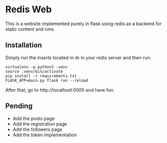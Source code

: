 # Redis Web
  
This is a website implemented purely in flask using redis as a backend for static content and cms.
  
  
## Installation
  
Simply run the inserts located in `db` in your redis server and then run:
```
virtualenv -p python3 .venv
source .venv/bin/activate
pip install -r requirements.txt
FLASK_APP=main.py flask run --reload
```
  
After that, go to http://localhost:5000 and have fun.
  
## Pending
  
- Add the posts page
- Add the registration page
- Add the followers page
- Add the token implementation
